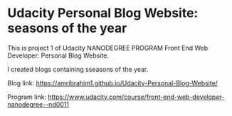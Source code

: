 # Udacity Personal Blog Website: seasons of the year
This is  project 1 of Udacity NANODEGREE PROGRAM Front End Web Developer: Personal Blog Website.

I created blogs containing sseasons of the year.

Blog link:
https://amribrahim1.github.io/Udacity-Personal-Blog-Website/

Program link:
https://www.udacity.com/course/front-end-web-developer-nanodegree--nd0011
